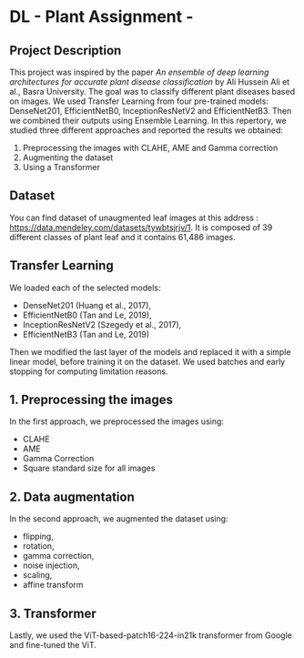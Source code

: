 # DL - Plant Assignment -

## Project Description
This project was inspired by the paper _An ensemble of deep learning architectures for accurate plant
disease classification_ by Ali Hussein Ali et al., Basra University.
The goal was to classify different plant diseases based on images. We used Transfer Learning from four pre-trained models: DenseNet201, EfficientNetB0, InceptionResNetV2 and EfficientNetB3. Then we combined their outputs using Ensemble Learning.
In this repertory, we studied three different approaches and reported the results we obtained:
  1. Preprocessing the images with CLAHE, AME and Gamma correction
  2. Augmenting the dataset
  3. Using a Transformer

## Dataset
You can find dataset of unaugmented leaf images at this address : https://data.mendeley.com/datasets/tywbtsjrjv/1. It is composed of 39 different classes of plant leaf and it contains 61,486 images.

## Transfer Learning
We loaded each of the selected models:
- DenseNet201 (Huang et al., 2017),
- EfficientNetB0 (Tan and Le, 2019),
- InceptionResNetV2 (Szegedy et al., 2017),
- EfficientNetB3 (Tan and Le, 2019)

Then we modified the last layer of the models and replaced it with a simple linear model, before training it on the dataset. We used batches and early stopping for computing limitation reasons.

## 1. Preprocessing the images
In the first approach, we preprocessed the images using:
- CLAHE
- AME
- Gamma Correction
- Square standard size for all images

## 2. Data augmentation
In the second approach, we augmented the dataset using:
-  flipping,
-  rotation,
-  gamma correction,
-  noise injection,
-  scaling,
-  affine transform

## 3. Transformer
Lastly, we used the ViT-based-patch16-224-in21k transformer from Google and fine-tuned the ViT.

